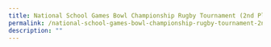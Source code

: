 ```yaml
---
title: National School Games Bowl Championship Rugby Tournament (2nd Place)
permalink: /national-school-games-bowl-championship-rugby-tournament-2nd-place/adss-good-stories/permalink
description: ""
---
```

